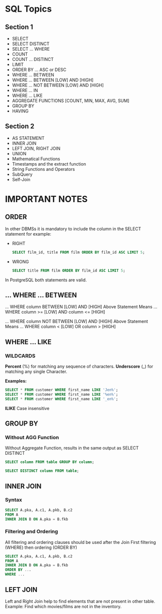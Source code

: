 # SQL Topics  <!-- omit in toc -->

## Section 1

* SELECT
* SELECT DISTINCT
* SELECT ... WHERE
* COUNT
* COUNT ... DISTINCT
* LIMIT
* ORDER BY ... ASC or DESC
* WHERE ... BETWEEN
* WHERE ... BETWEEN [LOW] AND [HIGH]
* WHERE ... NOT BETWEEN [LOW] AND [HIGH]
* WHERE ... IN
* WHERE ... LIKE
* AGGREGATE FUNCTIONS [COUNT, MIN, MAX, AVG, SUM]
* GROUP BY
* HAVING

## Section 2

* AS STATEMENT
* INNER JOIN
* LEFT JOIN, RIGHT JOIN
* UNION
* Mathematical Functions
* Timestamps and the extract function
* String Functions and Operators
* SubQuery
* Self-Join


# IMPORTANT NOTES

## ORDER

In other DBMSs it is mandatory to include the column in the SELECT statement for example:

* RIGHT
  ```sql
  SELECT film_id, title FROM film ORDER BY film_id ASC LIMIT 5;
  ```
* WRONG
  ```sql
  SELECT title FROM film ORDER BY film_id ASC LIMIT 5;
  ```

In PostgreSQL both statements are valid.

## ... WHERE ... BETWEEN

... WHERE column BETWEEN [LOW] AND [HIGH]
Above Statement Means
... WHERE column >= [LOW] AND column <= [HIGH]

... WHERE column NOT BETWEEN [LOW] AND [HIGH]
Above Statement Means
... WHERE column < [LOW] OR column > [HIGH]

## WHERE ... LIKE

### WILDCARDS

**Percent** (%) for matching any sequence of characters.
**Underscore** (_) for matching any single Character.

**Examples:**
```sql
SELECT * FROM customer WHERE first_name LIKE 'Jen%';
SELECT * FROM customer WHERE first_name LIKE '%en%';
SELECT * FROM customer WHERE first_name LIKE '_en%';
```

**ILIKE** Case insensitive

## GROUP BY
### Without AGG Function

Without Aggregate Function, results in the same output as SELECT DISTINCT

```sql
SELECT column FROM table GROUP BY column;

SELECT DISTINCT column FROM table;
```

## INNER JOIN
### Syntax

```sql
SELECT A.pka, A.c1, A.pkb, B.c2
FROM A
INNER JOIN B ON A.pka = B.fkb
```

### Filtering and Ordering
All filtering and ordering clauses should be used after the Join
First filtering (WHERE) then ordering (ORDER BY)

```sql
SELECT A.pka, A.c1, A.pkb, B.c2
FROM A
INNER JOIN B ON A.pka = B.fkb
ORDER BY ...
WHERE ...
```

## LEFT JOIN

Left and Right Join help to find elements that are not present in other table.
Example: Find which movies/films are not in the inventory.